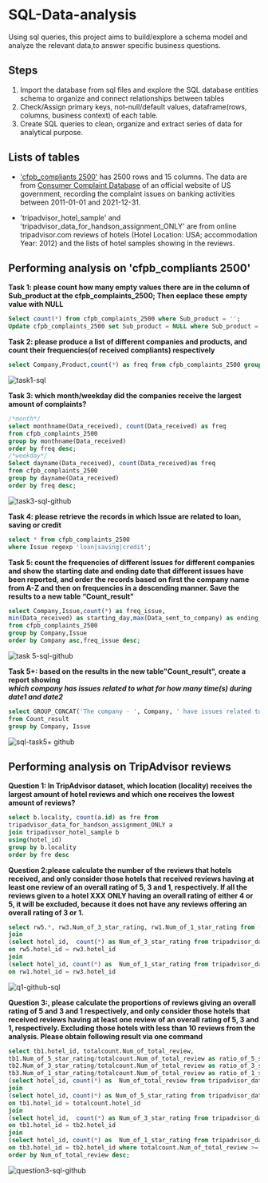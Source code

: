 # SQL-Data-analysis
Using sql queries, this project aims to build/explore a schema model and analyze the relevant data,to answer specific business questions.

## Steps
1. Import the database from sql files and explore the SQL database entities schema to organize and connect relationships between tables
2. Check/Assign primary keys, not-null/default values, dataframe(rows, columns, business context) of each table.
3. Create SQL queries to clean, organize and extract series of data for analytical purpose.


## Lists of tables
* ['cfpb_compliants 2500'](https://github.com/Shuangyi-im/sql-data-analysis/blob/74b6cb7d75a3c902005f7e15cea8448b7e69f86b/databases/cfpb_compliants%202500.sql)  has 2500 rows and 15 columns. The data are from [Consumer Complaint Database](https://www.consumerfinance.gov/data-research/consumer-complaints/) of an official website of US government, recording the complaint issues on banking activities between 2011-01-01 and 2021-12-31.

 
* 'tripadvisor_hotel_sample' and 'tripadvisor_data_for_handson_assignment_ONLY' are from online tripadvisor.com reviews of hotels (Hotel Location: USA; accommodation Year: 2012) and the lists of hotel samples showing in the reviews. 


## Performing analysis on 'cfpb_compliants 2500'

**Task 1: please count how many empty values there are in the column of Sub_product at the cfpb_complaints_2500; Then eeplace these empty value with NULL**<br>
```sql
Select count(*) from cfpb_complaints_2500 where Sub_product = '';
Update cfpb_complaints_2500 set Sub_product = NULL where Sub_product = '';
```

**Task 2: please produce a list of different companies and products, and count their frequencies(of received compliants) respectively**<br>
```sql 
select Company,Product,count(*) as freq from cfpb_complaints_2500 group by Company,Product;
```
![task1-sql](https://user-images.githubusercontent.com/78413872/230774478-e7ab97bf-3e38-4999-8c48-098393e0359d.png)


**Task 3: which month/weekday did the companies receive the largest amount of complaints?**<br>
```sql
/*month*/
select monthname(Data_received), count(Data_received) as freq
from cfpb_complaints_2500 
group by monthname(Data_received) 
order by freq desc;
/*weekday*/
Select dayname(Data_received), count(Data_received)as freq 
from cfpb_complaints_2500 
group by dayname(Data_received) 
order by freq desc;

```
![task3-sql-github](https://user-images.githubusercontent.com/78413872/230773103-389820ef-127e-417f-b4e2-ee3a50f73236.png)

**Task 4: please retrieve the records in which Issue are related to loan, saving or credit**<br>
```sql
select * from cfpb_complaints_2500
where Issue regexp 'loan|saving|credit';
```

**Task 5: count the frequencies of different Issues for different companies and show the starting date and ending date that different issues have been reported, and order the records based on first the company name from A-Z and then on frequencies in a descending manner. Save the results to a new table “Count_result"**<br>
```sql
select Company,Issue,count(*) as freq_issue,
min(Data_received) as starting_day,max(Data_sent_to_company) as ending_day
from cfpb_complaints_2500
group by Company,Issue
order by Company asc,freq_issue desc;
```
![task 5-sql-github](https://user-images.githubusercontent.com/78413872/230774417-ec59d8b7-ed96-48b8-b99a-d6be8d76e153.png)

**Task 5+: based on the results in the new table"Count_result", create a report showing<br> _which company has issues related to what for how many time(s) during date1 and date2_**

```sql
select GROUP_CONCAT('The company - ', Company, ' have issues related to ', Issue, ' for ', freq_issue, ' time(s) during ', starting_day, ' and ', ending_day, '.') AS sentence
from Count_result
group by Company, Issue
```

![sql-task5+ github](https://user-images.githubusercontent.com/78413872/230776148-7b79fe4c-cc1e-4067-a01b-9bb58b6cba25.png)

## Performing analysis on TripAdvisor reviews
**Question 1: In TripAdvisor dataset, which location (locality) receives the largest amount of hotel reviews and which one receives the lowest amount of reviews?**
```sql
select b.locality, count(a.id) as fre from
tripadvisor_data_for_handson_assignment_ONLY a 
join tripadivsor_hotel_sample b 
using(hotel_id)
group by b.locality 
order by fre desc
```

**Question 2:please calculate the number of the reviews that hotels received, and only consider those hotels that received reviews having at least one review of an overall rating of 5, 3 and 1, respectively. If all the reviews given to a hotel XXX ONLY having an overall rating of either 4 or 5, it will be excluded, because it does not have any reviews offering an overall rating of 3 or 1.**
```sql
select rw5.*, rw3.Num_of_3_star_rating, rw1.Num_of_1_star_rating from (select hotel_id, count(*) as Num_of_5_star_rating from tripadvisor_data_for_handson_assignment_ONLY where overall_rating = 5 group by hotel_id ) rw5
join
(select hotel_id,  count(*) as Num_of_3_star_rating from tripadvisor_data_for_handson_assignment_ONLY where overall_rating = 3 group by hotel_id ) rw3
on rw5.hotel_id = rw3.hotel_id
join
(select hotel_id, count(*) as  Num_of_1_star_rating from tripadvisor_data_for_handson_assignment_ONLY where overall_rating = 1 group by hotel_id ) rw1
on rw1.hotel_id = rw3.hotel_id 
```
![q1-github-sql](https://user-images.githubusercontent.com/78413872/230779379-8ba80d4a-fa47-485a-bfd1-749cf25a1a84.png)

**Question 3:, please calculate the proportions of reviews giving an overall rating of 5 and 3 and 1 respectively, and only consider those hotels that received reviews having at least one review of an overall rating of 5, 3 and 1, respectively. Excluding those hotels with less than 10 reviews from the analysis. Please obtain following result via one command**
```sql
select tb1.hotel_id, totalcount.Num_of_total_review,
tb1.Num_of_5_star_rating/totalcount.Num_of_total_review as ratio_of_5_star_rating,
tb2.Num_of_3_star_rating/totalcount.Num_of_total_review as ratio_of_3_star_rating,
tb3.Num_of_1_star_rating/totalcount.Num_of_total_review as ratio_of_1_star_rating from
(select hotel_id, count(*) as  Num_of_total_review from tripadvisor_data_for_handson_assignment_ONLY  group by hotel_id ) totalcount
join
(select hotel_id, count(*) as Num_of_5_star_rating from tripadvisor_data_for_handson_assignment_ONLY where overall_rating = 5 group by hotel_id ) tb1
on tb1.hotel_id = totalcount.hotel_id
join
(select hotel_id,  count(*) as Num_of_3_star_rating from tripadvisor_data_for_handson_assignment_ONLY where overall_rating = 3 group by hotel_id ) tb2
on tb1.hotel_id = tb2.hotel_id
join
(select hotel_id, count(*) as  Num_of_1_star_rating from tripadvisor_data_for_handson_assignment_ONLY where overall_rating = 1 group by hotel_id ) tb3
on tb3.hotel_id = tb2.hotel_id where totalcount.Num_of_total_review >= 10
order by Num_of_total_review desc;
```
![question3-sql-github](https://user-images.githubusercontent.com/78413872/230779715-0cc51bbc-39c8-4d42-8598-b47cbdce1869.png)


